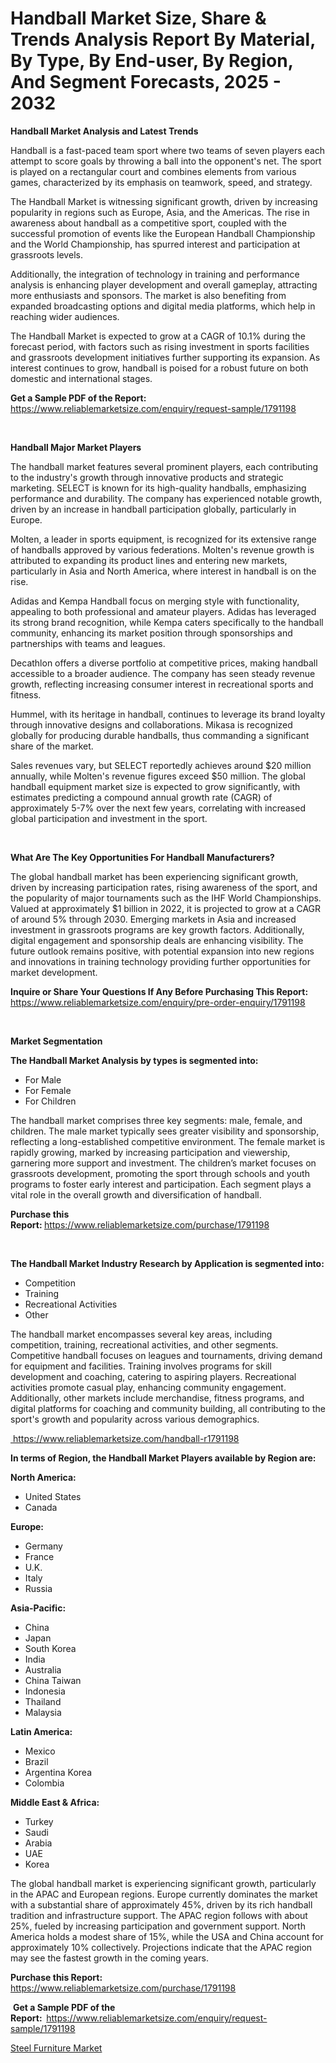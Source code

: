 <p><h1>Handball Market Size, Share & Trends Analysis Report By Material, By Type, By End-user, By Region, And Segment Forecasts, 2025 - 2032</h1></p><p><strong>Handball Market Analysis and Latest Trends</strong></p>
<p><p>Handball is a fast-paced team sport where two teams of seven players each attempt to score goals by throwing a ball into the opponent's net. The sport is played on a rectangular court and combines elements from various games, characterized by its emphasis on teamwork, speed, and strategy.</p><p>The Handball Market is witnessing significant growth, driven by increasing popularity in regions such as Europe, Asia, and the Americas. The rise in awareness about handball as a competitive sport, coupled with the successful promotion of events like the European Handball Championship and the World Championship, has spurred interest and participation at grassroots levels. </p><p>Additionally, the integration of technology in training and performance analysis is enhancing player development and overall gameplay, attracting more enthusiasts and sponsors. The market is also benefiting from expanded broadcasting options and digital media platforms, which help in reaching wider audiences. </p><p>The Handball Market is expected to grow at a CAGR of 10.1% during the forecast period, with factors such as rising investment in sports facilities and grassroots development initiatives further supporting its expansion. As interest continues to grow, handball is poised for a robust future on both domestic and international stages.</p></p>
<p><strong>Get a Sample PDF of the Report:&nbsp;</strong> <a href="https://www.reliablemarketsize.com/enquiry/request-sample/1791198?utm_campaign=2272&utm_medium=2&utm_source=Github&utm_content=ia&utm_term=06022025&utm_id=handball">https://www.reliablemarketsize.com/enquiry/request-sample/1791198</a></p>
<p>&nbsp;</p>
<p><strong>Handball Major Market Players</strong></p>
<p><p>The handball market features several prominent players, each contributing to the industry's growth through innovative products and strategic marketing. SELECT is known for its high-quality handballs, emphasizing performance and durability. The company has experienced notable growth, driven by an increase in handball participation globally, particularly in Europe.</p><p>Molten, a leader in sports equipment, is recognized for its extensive range of handballs approved by various federations. Molten's revenue growth is attributed to expanding its product lines and entering new markets, particularly in Asia and North America, where interest in handball is on the rise.</p><p>Adidas and Kempa Handball focus on merging style with functionality, appealing to both professional and amateur players. Adidas has leveraged its strong brand recognition, while Kempa caters specifically to the handball community, enhancing its market position through sponsorships and partnerships with teams and leagues.</p><p>Decathlon offers a diverse portfolio at competitive prices, making handball accessible to a broader audience. The company has seen steady revenue growth, reflecting increasing consumer interest in recreational sports and fitness.</p><p>Hummel, with its heritage in handball, continues to leverage its brand loyalty through innovative designs and collaborations. Mikasa is recognized globally for producing durable handballs, thus commanding a significant share of the market.</p><p>Sales revenues vary, but SELECT reportedly achieves around $20 million annually, while Molten's revenue figures exceed $50 million. The global handball equipment market size is expected to grow significantly, with estimates predicting a compound annual growth rate (CAGR) of approximately 5-7% over the next few years, correlating with increased global participation and investment in the sport.</p></p>
<p>&nbsp;</p>
<p><strong>What Are The Key Opportunities For Handball Manufacturers?</strong></p>
<p><p>The global handball market has been experiencing significant growth, driven by increasing participation rates, rising awareness of the sport, and the popularity of major tournaments such as the IHF World Championships. Valued at approximately $1 billion in 2022, it is projected to grow at a CAGR of around 5% through 2030. Emerging markets in Asia and increased investment in grassroots programs are key growth factors. Additionally, digital engagement and sponsorship deals are enhancing visibility. The future outlook remains positive, with potential expansion into new regions and innovations in training technology providing further opportunities for market development.</p></p>
<p><strong>Inquire or Share Your Questions If Any Before Purchasing This Report:</strong> <a href="https://www.reliablemarketsize.com/enquiry/pre-order-enquiry/1791198?utm_campaign=2272&utm_medium=2&utm_source=Github&utm_content=ia&utm_term=06022025&utm_id=handball">https://www.reliablemarketsize.com/enquiry/pre-order-enquiry/1791198</a></p>
<p>&nbsp;</p>
<p><strong>Market Segmentation</strong></p>
<p><strong>The Handball Market Analysis by types is segmented into:</strong></p>
<p><ul><li>For Male</li><li>For Female</li><li>For Children</li></ul></p>
<p><p>The handball market comprises three key segments: male, female, and children. The male market typically sees greater visibility and sponsorship, reflecting a long-established competitive environment. The female market is rapidly growing, marked by increasing participation and viewership, garnering more support and investment. The children’s market focuses on grassroots development, promoting the sport through schools and youth programs to foster early interest and participation. Each segment plays a vital role in the overall growth and diversification of handball.</p></p>
<p><strong>Purchase this Report:&nbsp;</strong><a href="https://www.reliablemarketsize.com/purchase/1791198?utm_campaign=2272&utm_medium=2&utm_source=Github&utm_content=ia&utm_term=06022025&utm_id=handball">https://www.reliablemarketsize.com/purchase/1791198</a></p>
<p>&nbsp;</p>
<p><strong>The Handball Market Industry Research by Application is segmented into:</strong></p>
<p><ul><li>Competition</li><li>Training</li><li>Recreational Activities</li><li>Other</li></ul></p>
<p><p>The handball market encompasses several key areas, including competition, training, recreational activities, and other segments. Competitive handball focuses on leagues and tournaments, driving demand for equipment and facilities. Training involves programs for skill development and coaching, catering to aspiring players. Recreational activities promote casual play, enhancing community engagement. Additionally, other markets include merchandise, fitness programs, and digital platforms for coaching and community building, all contributing to the sport's growth and popularity across various demographics.</p></p>
<p><a href="https://www.reliablemarketsize.com/handball-r1791198?utm_campaign=2272&utm_medium=2&utm_source=Github&utm_content=ia&utm_term=06022025&utm_id=handball">&nbsp;https://www.reliablemarketsize.com/handball-r1791198</a></p>
<p><strong>In terms of Region, the Handball Market Players available by Region are:</strong></p>
<p>
    <p> <strong> North America: </strong>
        <ul>
            <li>United States</li>
            <li>Canada</li>
        </ul>
        </p> 
    <p> <strong> Europe: </strong>
        <ul>
            <li>Germany</li>
            <li>France</li>
            <li>U.K.</li>
            <li>Italy</li>
            <li>Russia</li>
        </ul>
        </p> 
    <p> <strong> Asia-Pacific: </strong>
        <ul>
            <li>China</li>
            <li>Japan</li>
            <li>South Korea</li>
            <li>India</li>
            <li>Australia</li>
            <li>China Taiwan</li>
            <li>Indonesia</li>
            <li>Thailand</li>
            <li>Malaysia</li>
        </ul>
        </p> 
    <p> <strong> Latin America: </strong>
        <ul>
            <li>Mexico</li>
            <li>Brazil</li>
            <li>Argentina Korea</li>
            <li>Colombia</li>
        </ul>
        </p> 
    <p> <strong> Middle East & Africa: </strong>
        <ul>
            <li>Turkey</li>
            <li>Saudi</li>
            <li>Arabia</li>
            <li>UAE</li>
            <li>Korea</li>
        </ul>
    </p>
    </p>
<p><p>The global handball market is experiencing significant growth, particularly in the APAC and European regions. Europe currently dominates the market with a substantial share of approximately 45%, driven by its rich handball tradition and infrastructure support. The APAC region follows with about 25%, fueled by increasing participation and government support. North America holds a modest share of 15%, while the USA and China account for approximately 10% collectively. Projections indicate that the APAC region may see the fastest growth in the coming years.</p></p>
<p><strong>Purchase this Report: </strong><a href="https://www.reliablemarketsize.com/purchase/1791198?utm_campaign=2272&utm_medium=2&utm_source=Github&utm_content=ia&utm_term=06022025&utm_id=handball">https://www.reliablemarketsize.com/purchase/1791198</a></p>
<p>&nbsp;<strong>Get a Sample PDF of the Report:&nbsp;&nbsp;</strong><a href="https://www.reliablemarketsize.com/enquiry/request-sample/1791198?utm_campaign=2272&utm_medium=2&utm_source=Github&utm_content=ia&utm_term=06022025&utm_id=handball">https://www.reliablemarketsize.com/enquiry/request-sample/1791198</a></p>
<p><strong></strong></p>
<p><p><a href="https://github.com/AlisaRowe24/Market-Research-Report-List-1/blob/main/steel-furniture-market.md?utm_campaign=2272&utm_medium=2&utm_source=Github&utm_content=ia&utm_term=06022025&utm_id=handball">Steel Furniture Market</a></p></p>